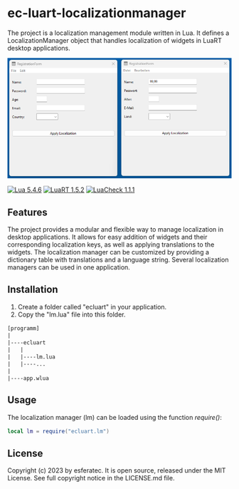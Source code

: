 # ec-luart-localizationmanager

The project is a localization management module written in Lua. It defines a LocalizationManager object that handles localization of widgets in LuaRT desktop applications.

![example](/readme.png)

[![Lua 5.4.6](https://badgen.net/badge/Lua/5.4.6/yellow)](https://github.com/lua/lua)
[![LuaRT 1.5.2](https://badgen.net/badge/LuaRT/1.5.2/blue)](https://github.com/samyeyo/LuaRT)
[![LuaCheck 1.1.1](https://badgen.net/badge/LuaCheck/1.1.1/green)](https://github.com/lunarmodules/luacheck)

## Features

The project provides a modular and flexible way to manage localization in desktop applications. It allows for easy addition of widgets and their corresponding localization keys, as well as applying translations to the widgets. The localization manager can be customized by providing a dictionary table with translations and a language string. Several localization managers can be used in one application.

## Installation

1. Create a folder called "ecluart" in your application.
2. Copy the "lm.lua" file into this folder.

```text
[programm]
|
|----ecluart
|   |
|   |----lm.lua
|   |----...
|
|----app.wlua
```

## Usage

The localization manager (lm) can be loaded using the function *require()*:

```lua
local lm = require("ecluart.lm") 
```

## License

Copyright (c) 2023 by esferatec.
It is open source, released under the MIT License.
See full copyright notice in the LICENSE.md file.
